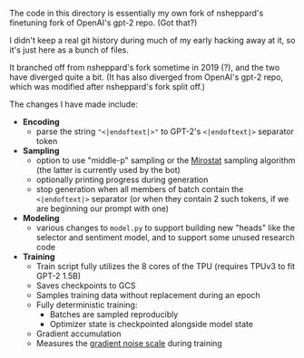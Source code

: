 The code in this directory is essentially my own fork of nsheppard's finetuning fork of OpenAI's gpt-2 repo.  (Got that?)

I didn't keep a real git history during much of my early hacking away at it, so it's just here as a bunch of files.

It branched off from nsheppard's fork sometime in 2019 (?), and the two have diverged quite a bit.  (It has also diverged from OpenAI's gpt-2 repo, which was modified after nsheppard's fork split off.)

The changes I have made include:

- **Encoding**
  - parse the string `"<|endoftext|>"` to GPT-2's `<|endoftext|>` separator token
- **Sampling**
  - option to use "middle-p" sampling or the [Mirostat](https://arxiv.org/abs/2007.14966) sampling algorithm (the latter is currently used by the bot)
  - optionally printing progress during generation
  - stop generation when all members of batch contain the `<|endoftext|>` separator (or when they contain 2 such tokens, if we are beginning our prompt with one)
- **Modeling**
  - various changes to `model.py` to support building new "heads" like the selector and sentiment model, and to support some unused research code
- **Training**
  - Train script fully utilizes the 8 cores of the TPU (requires TPUv3 to fit GPT-2 1.5B)
  - Saves checkpoints to GCS
  - Samples training data without replacement during an epoch
  - Fully deterministic training:
    - Batches are sampled reproducibly
    - Optimizer state is checkpointed alongside model state
  - Gradient accumulation
  - Measures the [gradient noise scale](https://arxiv.org/abs/1812.06162) during training
